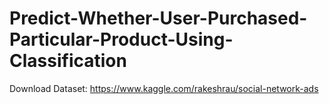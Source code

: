 # Predict-Whether-User-Purchased-Particular-Product-Using-Classification

Download Dataset: https://www.kaggle.com/rakeshrau/social-network-ads
